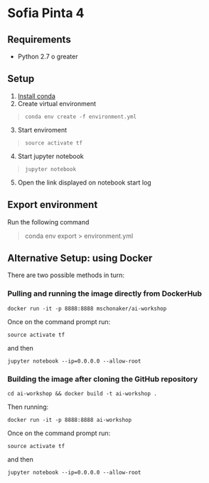 # Sofia Pinta 4

## Requirements

- Python 2.7 o greater

## Setup

1. [Install conda](https://conda.io/miniconda.html)
2. Create virtual environment

> `conda env create -f environment.yml`

3. Start enviroment

> `source activate tf`

4. Start jupyter notebook

> `jupyter notebook`

5. Open the link displayed on notebook start log

## Export environment

Run the following command

> conda env export > environment.yml

## Alternative Setup: using Docker

There are two possible methods in turn:

### Pulling and running the image directly from DockerHub

    docker run -it -p 8888:8888 mschonaker/ai-workshop

Once on the command prompt run:

    source activate tf

and then 
    
    jupyter notebook --ip=0.0.0.0 --allow-root  
  
### Building the image after cloning the GitHub repository

    cd ai-workshop && docker build -t ai-workshop .

Then running:

    docker run -it -p 8888:8888 ai-workshop


Once on the command prompt run:

    source activate tf

and then 
    
    jupyter notebook --ip=0.0.0.0 --allow-root 
